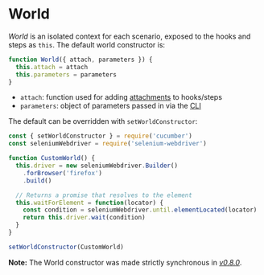 # World

*World* is an isolated context for each scenario, exposed to the hooks and steps as `this`.
The default world constructor is:

```javascript
function World({ attach, parameters }) {
  this.attach = attach
  this.parameters = parameters
}
```

* `attach`: function used for adding [attachments](./attachments.md) to hooks/steps
* `parameters`: object of parameters passed in via the [CLI](../cli.md#world-parameters)

The default can be overridden with `setWorldConstructor`:

```javascript
const { setWorldConstructor } = require('cucumber')
const seleniumWebdriver = require('selenium-webdriver')

function CustomWorld() {
  this.driver = new seleniumWebdriver.Builder()
    .forBrowser('firefox')
    .build()

  // Returns a promise that resolves to the element
  this.waitForElement = function(locator) {
    const condition = seleniumWebdriver.until.elementLocated(locator)
    return this.driver.wait(condition)
  }
}

setWorldConstructor(CustomWorld)
```

**Note:** The World constructor was made strictly synchronous in *[v0.8.0](https://github.com/cucumber/cucumber-js/releases/tag/v0.8.0)*.
